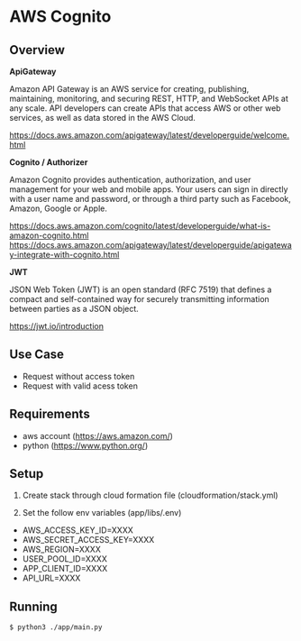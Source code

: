# AWS Cognito

## Overview

**ApiGateway**

Amazon API Gateway is an AWS service for creating, publishing, maintaining, monitoring, and securing REST, HTTP, and WebSocket APIs at any scale. API developers can create APIs that access AWS or other web services, as well as data stored in the AWS Cloud.

https://docs.aws.amazon.com/apigateway/latest/developerguide/welcome.html

**Cognito / Authorizer**

Amazon Cognito provides authentication, authorization, and user management for your web and mobile apps. Your users can sign in directly with a user name and password, or through a third party such as Facebook, Amazon, Google or Apple.

https://docs.aws.amazon.com/cognito/latest/developerguide/what-is-amazon-cognito.html
https://docs.aws.amazon.com/apigateway/latest/developerguide/apigateway-integrate-with-cognito.html

**JWT**

JSON Web Token (JWT) is an open standard (RFC 7519) that defines a compact and self-contained way for securely transmitting information between parties as a JSON object. 

https://jwt.io/introduction

## Use Case
- Request without access token
- Request with valid acess token

## Requirements
- aws account (https://aws.amazon.com/)
- python (https://www.python.org/)

## Setup
1. Create stack through cloud formation file (cloudformation/stack.yml)

2. Set the follow env variables (app/libs/.env) 
- AWS_ACCESS_KEY_ID=XXXX
- AWS_SECRET_ACCESS_KEY=XXXX
- AWS_REGION=XXXX
- USER_POOL_ID=XXXX
- APP_CLIENT_ID=XXXX
- API_URL=XXXX

## Running

`$ python3 ./app/main.py`